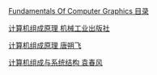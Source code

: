 [Fundamentals Of Computer Graphics 目录](https://zhuanlan.zhihu.com/p/260828634) 

[计算机组成原理 机械工业出版社](https://pan.baidu.com/s/1BT-8Drw3tLhGzm9uaxKbWA?pwd=vqsd) 

[计算机组成原理 唐朔飞](https://pan.baidu.com/s/1mycTT7GbAHOS6qidh-z_7w?pwd=sn9s) 

[计算机组成与系统结构 袁春风](https://pan.baidu.com/s/1MyNdloB-eYQCSN5otvQxiQ?pwd=iu17) 
